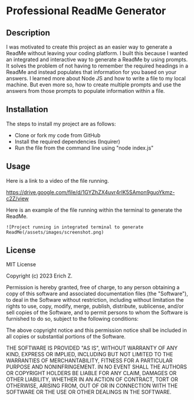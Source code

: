 # Professional ReadMe Generator

## Description

I was motivated to create this project as an easier way to generate a ReadMe without leaving your coding platform. I built this because I wanted an integrated and interactive way to generate a ReadMe by using prompts. It solves the problem of not having to remember the required headings in a ReadMe and instead populates that information for you based on your answers. I learned more about Node JS and how to write a file to my local machine. But even more so, how to create multiple prompts and use the answers from those prompts to populate information within a file.

## Installation

The steps to install my project are as follows:
- Clone or fork my code from GitHub
- Install the required dependencies (Inquirer)
- Run the file from the command line using "node index.js"

## Usage

Here is a link to a video of the file running.

https://drive.google.com/file/d/1GYZhZX4uvr4rIK5SAmon9guoYkmz-c2Z/view

Here is an example of the file running within the terminal to generate the ReadMe.

    ![Project running in integrated terminal to generate ReadMe(/assets/images/screenshot.png)

## License

MIT License

Copyright (c) 2023 Erich Z.

Permission is hereby granted, free of charge, to any person obtaining a copy of this software and associated documentation files (the "Software"), to deal in the Software without restriction, including without limitation the rights to use, copy, modify, merge, publish, distribute, sublicense, and/or sell copies of the Software, and to permit persons to whom the Software is furnished to do so, subject to the following conditions:

The above copyright notice and this permission notice shall be included in all copies or substantial portions of the Software.

THE SOFTWARE IS PROVIDED "AS IS", WITHOUT WARRANTY OF ANY KIND, EXPRESS OR IMPLIED, INCLUDING BUT NOT LIMITED TO THE WARRANTIES OF MERCHANTABILITY, FITNESS FOR A PARTICULAR PURPOSE AND NONINFRINGEMENT. IN NO EVENT SHALL THE AUTHORS OR COPYRIGHT HOLDERS BE LIABLE FOR ANY CLAIM, DAMAGES OR OTHER LIABILITY, WHETHER IN AN ACTION OF CONTRACT, TORT OR OTHERWISE, ARISING FROM, OUT OF OR IN CONNECTION WITH THE SOFTWARE OR THE USE OR OTHER DEALINGS IN THE SOFTWARE.